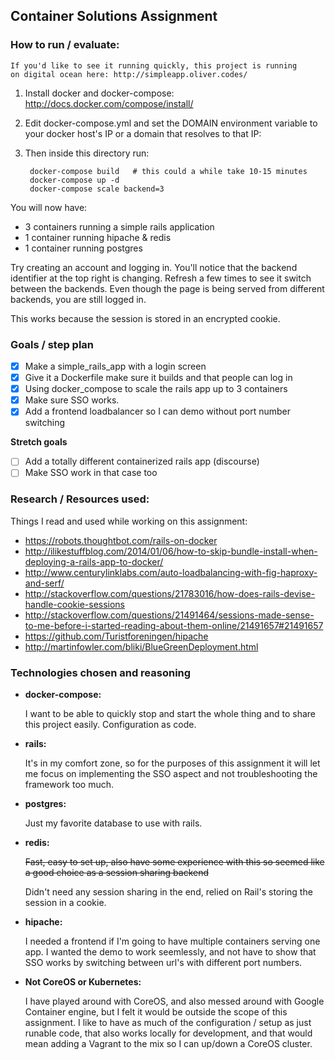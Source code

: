 Container Solutions Assignment
------------------------------

### How to run / evaluate:

    If you'd like to see it running quickly, this project is running
    on digital ocean here: http://simpleapp.oliver.codes/

1. Install docker and docker-compose: http://docs.docker.com/compose/install/

2. Edit docker-compose.yml and set the DOMAIN environment variable to your docker
host's IP or a domain that resolves to that IP:

3. Then inside this directory run:

        docker-compose build   # this could a while take 10-15 minutes
        docker-compose up -d
        docker-compose scale backend=3

You will now have:
  * 3 containers running a simple rails application
  * 1 container running hipache & redis
  * 1 container running postgres

Try creating an account and logging in. You'll notice that the backend identifier
at the top right is changing. Refresh a few times to see it switch between the
backends. Even though the page is being served from different backends, you are
still logged in.

This works because the session is stored in an encrypted cookie.

### Goals / step plan

- [X] Make a simple_rails_app with a login screen
- [X] Give it a Dockerfile make sure it builds and that people can log in
- [X] Using docker_compose to scale the rails app up to 3 containers
- [X] Make sure SSO works.
- [X] Add a frontend loadbalancer so I can demo without port number switching

**Stretch goals**

- [ ] Add a totally different containerized rails app (discourse)
- [ ] Make SSO work in that case too

### Research / Resources used:

Things I read and used while working on this assignment:

* https://robots.thoughtbot.com/rails-on-docker
* http://ilikestuffblog.com/2014/01/06/how-to-skip-bundle-install-when-deploying-a-rails-app-to-docker/
* http://www.centurylinklabs.com/auto-loadbalancing-with-fig-haproxy-and-serf/
* http://stackoverflow.com/questions/21783016/how-does-rails-devise-handle-cookie-sessions
* http://stackoverflow.com/questions/21491464/sessions-made-sense-to-me-before-i-started-reading-about-them-online/21491657#21491657
* https://github.com/Turistforeningen/hipache
* http://martinfowler.com/bliki/BlueGreenDeployment.html

### Technologies chosen and reasoning

* **docker-compose:**

  I want to be able to quickly stop and start the whole thing and to share this
  project easily. Configuration as code.

* **rails:**

  It's in my comfort zone, so for the purposes of this assignment it will let me
  focus on implementing the SSO aspect and not troubleshooting the framework too
  much.

* **postgres:**

  Just my favorite database to use with rails.

* **redis:**

  ~~Fast, easy to set up, also have some experience with this so seemed like a good
  choice as a session sharing backend~~

  Didn't need any session sharing in the end, relied on Rail's storing the
  session in a cookie.

* **hipache:**

  I needed a frontend if I'm going to have multiple containers serving one app.
  I wanted the demo to work seemlessly, and not have to show that SSO works by
  switching between url's with different port numbers.

* **Not CoreOS or Kubernetes:**

  I have played around with CoreOS, and also messed around with Google Container
  engine, but I felt it would be outside the scope of this assignment. I like
  to have as much of the configuration / setup as just runable code, that also
  works locally for development, and that would mean adding a Vagrant to the mix
  so I can up/down a CoreOS cluster.